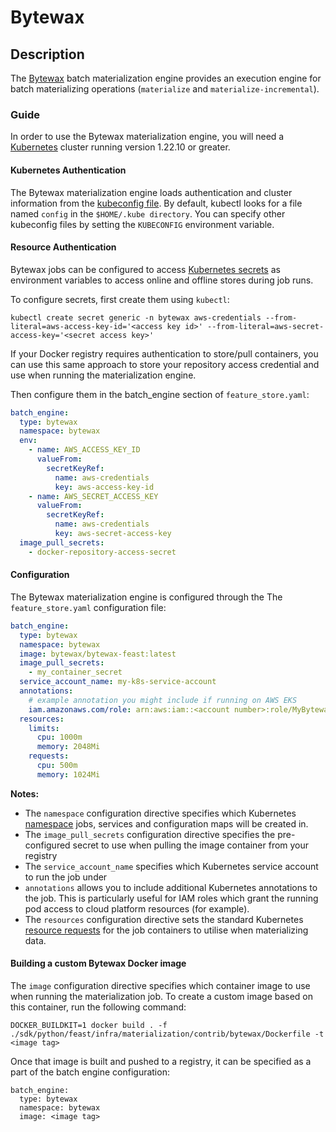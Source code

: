 # Bytewax

## Description

The [Bytewax](https://bytewax.io) batch materialization engine provides an execution
engine for batch materializing operations (`materialize` and `materialize-incremental`).

### Guide

In order to use the Bytewax materialization engine, you will need a [Kubernetes](https://kubernetes.io/) cluster running version 1.22.10 or greater.

#### Kubernetes Authentication

The Bytewax materialization engine loads authentication and cluster information from the [kubeconfig file](https://kubernetes.io/docs/concepts/configuration/organize-cluster-access-kubeconfig/). By default, kubectl looks for a file named `config` in the `$HOME/.kube directory`. You can specify other kubeconfig files by setting the `KUBECONFIG` environment variable.

#### Resource Authentication

Bytewax jobs can be configured to access [Kubernetes secrets](https://kubernetes.io/docs/concepts/configuration/secret/) as environment variables to access online and offline stores during job runs.

To configure secrets, first create them using `kubectl`:

``` shell
kubectl create secret generic -n bytewax aws-credentials --from-literal=aws-access-key-id='<access key id>' --from-literal=aws-secret-access-key='<secret access key>'
```

If your Docker registry requires authentication to store/pull containers, you can use this same approach to store your repository access credential and use when running the materialization engine.

Then configure them in the batch_engine section of `feature_store.yaml`:

``` yaml
batch_engine:
  type: bytewax
  namespace: bytewax
  env:
    - name: AWS_ACCESS_KEY_ID
      valueFrom:
        secretKeyRef:
          name: aws-credentials
          key: aws-access-key-id
    - name: AWS_SECRET_ACCESS_KEY
      valueFrom:
        secretKeyRef:
          name: aws-credentials
          key: aws-secret-access-key
  image_pull_secrets:
    - docker-repository-access-secret
```

#### Configuration

The Bytewax materialization engine is configured through the The `feature_store.yaml` configuration file:

``` yaml
batch_engine:
  type: bytewax
  namespace: bytewax
  image: bytewax/bytewax-feast:latest
  image_pull_secrets:
    - my_container_secret
  service_account_name: my-k8s-service-account
  annotations:
    # example annotation you might include if running on AWS EKS
    iam.amazonaws.com/role: arn:aws:iam::<account number>:role/MyBytewaxPlatformRole
  resources:
    limits:
      cpu: 1000m
      memory: 2048Mi
    requests:
      cpu: 500m
      memory: 1024Mi
```

**Notes:**

* The `namespace` configuration directive specifies which Kubernetes [namespace](https://kubernetes.io/docs/concepts/overview/working-with-objects/namespaces/) jobs, services and configuration maps will be created in.
* The `image_pull_secrets` configuration directive specifies the pre-configured secret to use when pulling the image container from your registry
* The `service_account_name` specifies which Kubernetes service account to run the job under
* `annotations` allows you to include additional Kubernetes annotations to the job. This is particularly useful for IAM roles which grant the running pod access to cloud platform resources (for example).
* The `resources` configuration directive sets the standard Kubernetes [resource requests](https://kubernetes.io/docs/concepts/configuration/manage-resources-containers/) for the job containers to utilise when materializing data.

#### Building a custom Bytewax Docker image

The `image` configuration directive specifies which container image to use when running the materialization job. To create a custom image based on this container, run the following command:

``` shell
DOCKER_BUILDKIT=1 docker build . -f ./sdk/python/feast/infra/materialization/contrib/bytewax/Dockerfile -t <image tag>
```

Once that image is built and pushed to a registry, it can be specified as a part of the batch engine configuration:

``` shell
batch_engine:
  type: bytewax
  namespace: bytewax
  image: <image tag>
```

